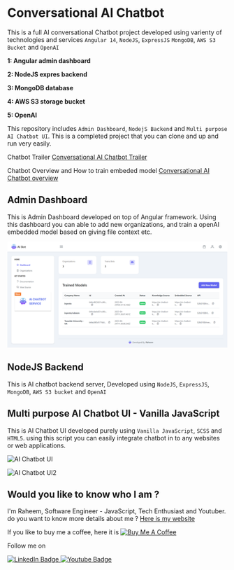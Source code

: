 # Conversational AI Chatbot

This is a full AI conversational Chatbot project developed using varienty of technologies and services `Angular 14`, `NodeJS`, `ExpressJS` `MongoDB`, `AWS S3 Bucket` and `OpenAI`

**1: Angular admin dashboard**

**2: NodeJS expres backend**

**3: MongoDB database**

**4: AWS S3 storage bucket**

**5: OpenAI**

This repository includes `Admin Dashboard`, `NodejS Backend` and `Multi purpose AI Chatbot UI`. This is a completed project that you can clone and up and run very easily.

Chatbot Trailer
[Conversational AI Chatbot Trailer](https://www.youtube.com/watch?v=XlmvQesRfmc)

Chatbot Overview and How to train embeded model
[Conversational AI Chatbot overview](https://youtu.be/bD7rk2EE7_0?si=013KwvarFufASvd7)

## Admin Dashboard

This is Admin Dashboard developed on top of Angular framework. Using this dashboard you can able to add new organizations, and train a openAI embedded model based on giving file context etc.

![Ai Chatbot Admin Dashboard Image 1](https://raw.githubusercontent.com/raheemmohamed/Conversational-AI-Chatbot-Project/master/AI-Chatbot-Admin-Dashboard/src/assets/dashboard-images/image1.png)

## NodeJS Backend

This is AI chatbot backend server, Developed using `NodeJS`, `ExpressJS`, `MongoDB`, `AWS S3 bucket` and `OpenAI`

## Multi purpose AI Chatbot UI - Vanilla JavaScript

This is AI Chatbot UI developed purely using `Vanilla JavaScript`, `SCSS` and `HTML5`. using this script you can easily integrate chatbot in to any websites or web applications.

![AI Chatbot UI](https://github.com/raheemmohamed/AI-support-chatbot/blob/main/src/images/AI-chatbot-UI-Demo.gif)

![AI Chatbot UI2](https://github.com/raheemmohamed/AI-support-chatbot/blob/main/src/images/ai-chatbot-ui-2.gif)

## Would you like to know who I am ?

I'm Raheem, Software Engineer - JavaScript, Tech Enthusiast and Youtuber. do you want to know more details about me ? [Here is my website](https://inproto.net/raheem)

If you like to buy me a coffee, here it is
<a href="https://www.buymeacoffee.com/Raheem" target="_blank"><img src="https://cdn.buymeacoffee.com/buttons/v2/default-yellow.png" alt="Buy Me A Coffee" style="height: 60px !important;width: 217px !important;" ></a>

Follow me on

<div id="badges">
  <a href="https://www.linkedin.com/in/raheem-mohamed-293ab1113">
    <img src="https://img.shields.io/badge/LinkedIn-blue?style=for-the-badge&logo=linkedin&logoColor=white" alt="LinkedIn Badge"/>
  </a>
  <a href="https://www.youtube.com/channel/UCGntGI59Kz_WNCpaeOks0uw">
    <img src="https://img.shields.io/badge/YouTube-red?style=for-the-badge&logo=youtube&logoColor=white" alt="Youtube Badge"/>
  </a>
</div>
